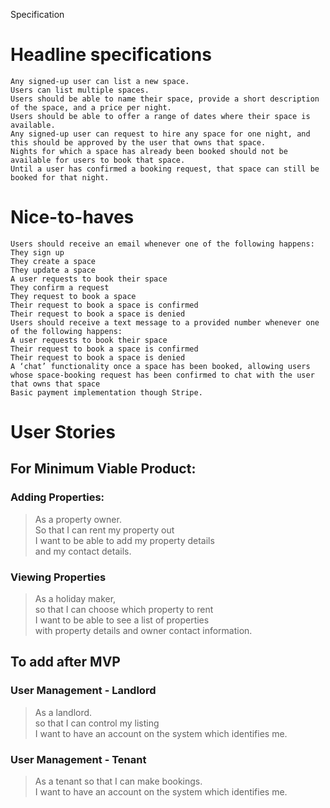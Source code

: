 Specification

# Headline specifications

    Any signed-up user can list a new space.
    Users can list multiple spaces.
    Users should be able to name their space, provide a short description of the space, and a price per night.
    Users should be able to offer a range of dates where their space is available.
    Any signed-up user can request to hire any space for one night, and this should be approved by the user that owns that space.
    Nights for which a space has already been booked should not be available for users to book that space.
    Until a user has confirmed a booking request, that space can still be booked for that night.

# Nice-to-haves

    Users should receive an email whenever one of the following happens:
    They sign up
    They create a space
    They update a space
    A user requests to book their space
    They confirm a request
    They request to book a space
    Their request to book a space is confirmed
    Their request to book a space is denied
    Users should receive a text message to a provided number whenever one of the following happens:
    A user requests to book their space
    Their request to book a space is confirmed
    Their request to book a space is denied
    A ‘chat’ functionality once a space has been booked, allowing users whose space-booking request has been confirmed to chat with the user that owns that space
    Basic payment implementation though Stripe.





# User Stories

## For Minimum Viable Product:

### Adding Properties:  
> As a property owner.  
> So that I can rent my property out  
> I want to be able to add my property details   
> and my contact details.

### Viewing Properties
> As a holiday maker,   
> so that I can choose which property to rent  
> I want to be able to see a list of properties  
> with property details and owner contact information.

## To add after MVP

### User Management - Landlord
> As a landlord.  
> so that I can control my listing  
> I want to have an account on the system which identifies me.
> 

### User Management - Tenant
> As a tenant so that I can make bookings.  
> I want to have an account on the system which identifies me.


